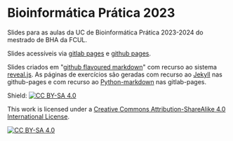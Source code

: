 # Bioinformática Prática 2023

Slides para as aulas da UC de Bioinformática Prática 2023-2024 do mestrado de BHA da FCUL.

Slides acessíveis via [gitlab pages](https://stuntspt.gitlab.io/bp2023) e [github pages](https://stuntspt.github.io/BP2023).

Slides criados em "[github flavoured markdown](https://guides.github.com/features/mastering-markdown/)" com recurso ao sistema [reveal.js](http://lab.hakim.se/reveal-js/). As páginas de exercícios são geradas com recurso ao [Jekyll](https://jekyllrb.com/) nas github-pages e com recurso ao [Python-markdown](https://python-markdown.github.io/) nas gitlab-pages.

Shield: [![CC BY-SA 4.0][cc-by-sa-shield]][cc-by-sa]

This work is licensed under a
[Creative Commons Attribution-ShareAlike 4.0 International License][cc-by-sa].

[![CC BY-SA 4.0][cc-by-sa-image]][cc-by-sa]

[cc-by-sa]: http://creativecommons.org/licenses/by-sa/4.0/
[cc-by-sa-image]: https://licensebuttons.net/l/by-sa/4.0/88x31.png
[cc-by-sa-shield]: https://img.shields.io/badge/License-CC%20BY--SA%204.0-lightgrey.svg
